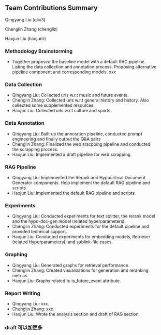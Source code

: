## Team Contributions Summary

Qingyang Liu (qliu3)

Chenglin Zhang (chengliz)

Haojun Liu (haojunli)

### Methodology Brainstorming
- Together proposed the baseline model with a default RAG pipeline. Listing the data collection and annotation process. Proposing alternative pipeline component and corresponding models. xxx

### Data Collection
- Qingyang Liu: Collected urls w.r.t music and future events.
- Chenglin Zhang: Collected urls w.r.t general history and history. Also collected some subplemented resources.
- Haojun Liu: Collected urls w.r.t culture and sports.

### Data Annotation
- Qingyang Liu: Built up the annotation pipeline, conducted prompt engineering and finally output the Q&A pairs
- Chenglin Zhang: Finalized the web sracpping pipeline and conducted the scrapping process.
- Haojun Liu: Implemented a draft pipeline for web scrapping.

### RAG Pipeline
- Qingyang Liu: Implemented the Rerank and Hypocritical Document Generator components. Help implement the dafault RAG pipeline and scripts.
- Haojun Liu: Implemented the default RAG pipeline and scripts.

### Experiments
- Qingyang Liu: Conducted experiments for text splitter, the rerank model and the hypo-doc-gen model (related hyperparameters).
- Chenglin Zhang: Conducted experiments for the default pipeline and provided technical support.
- Haojun Liu: Conducted experiments for embedding models, Retriever (related Hyperparameters), and sublink-file cases.

### Graphing
- Qingyang Liu: Generated graphs for retrieval performance.
- Chenglin Zhang: Created visualizations for generation and reranking metrics.
- Haojun Liu: Graphs related to is_future_event attribute.

### Report Writing
- Qingyang Liu: xxx.
- Chenglin Zhang: xxx.
- Haojun Liu: Wrote the analysis section and draft of RAG section.

### draft 可以加更多
